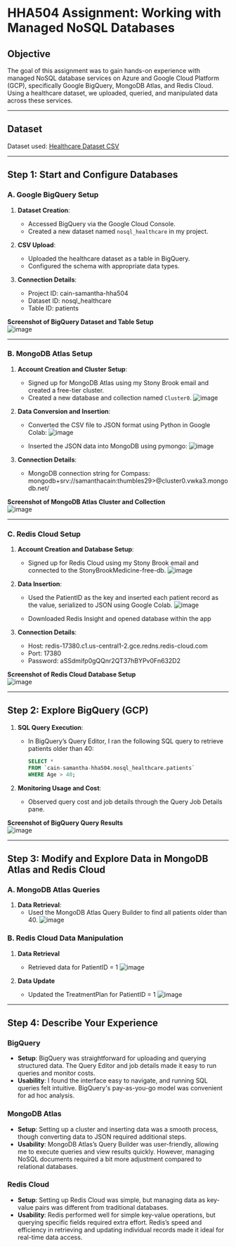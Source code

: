 # HHA504 Assignment: Working with Managed NoSQL Databases

## Objective
The goal of this assignment was to gain hands-on experience with managed NoSQL database services on Azure and Google Cloud Platform (GCP), specifically Google BigQuery, MongoDB Atlas, and Redis Cloud. Using a healthcare dataset, we uploaded, queried, and manipulated data across these services.

---

## Dataset
Dataset used: [Healthcare Dataset CSV](https://raw.githubusercontent.com/hantswilliams/HHA-504-2024/refs/heads/main/other/module8/module8_nosql_hw.csv)

---

## Step 1: Start and Configure Databases

### A. Google BigQuery Setup

1. **Dataset Creation**:
   - Accessed BigQuery via the Google Cloud Console.
   - Created a new dataset named `nosql_healthcare` in my project.

2. **CSV Upload**:
   - Uploaded the healthcare dataset as a table in BigQuery.
   - Configured the schema with appropriate data types.

3. **Connection Details**:
   - Project ID: cain-samantha-hha504
   - Dataset ID: nosql_healthcare
   - Table ID: patients
     
**Screenshot of BigQuery Dataset and Table Setup**  
  ![image](https://github.com/user-attachments/assets/d3956b59-96c9-47b9-824e-41af7af32578)


---

### B. MongoDB Atlas Setup

1. **Account Creation and Cluster Setup**:
   - Signed up for MongoDB Atlas using my Stony Brook email and created a free-tier cluster.
   - Created a new database and collection named `Cluster0`.
  ![image](https://github.com/user-attachments/assets/6264bd89-dcf6-4ba6-a30b-81929994d459)

2. **Data Conversion and Insertion**:
   - Converted the CSV file to JSON format using Python in Google  Colab:
  ![image](https://github.com/user-attachments/assets/a7ed1b97-f79c-4c6e-8b75-e6041fcadcea)

   - Inserted the JSON data into MongoDB using pymongo:
  ![image](https://github.com/user-attachments/assets/09b0abbe-a5a1-4ea1-8106-7bac7975b3b0)

3. **Connection Details**:
   - MongoDB connection string for Compass: mongodb+srv://samanthacain:thumbles29>@cluster0.vwka3.mongodb.net/

**Screenshot of MongoDB Atlas Cluster and Collection**  
  ![image](https://github.com/user-attachments/assets/65a56479-0180-434c-a2ba-051862c851dd)


---

### C. Redis Cloud Setup

1. **Account Creation and Database Setup**:
   - Signed up for Redis Cloud using my Stony Brook email and connected to the StonyBrookMedicine-free-db.
    ![image](https://github.com/user-attachments/assets/46a8a75a-dcec-46cc-ad18-e5d417d3fcd5)


2. **Data Insertion**:
   - Used the PatientID as the key and inserted each patient record as the value, serialized to JSON using Google Colab.
    ![image](https://github.com/user-attachments/assets/8aa8c016-f34a-4b42-8519-32af5a630d1c)

   - Downloaded Redis Insight and opened database within the app


4. **Connection Details**:
   - Host: redis-17380.c1.us-central1-2.gce.redns.redis-cloud.com
   - Port: 17380
   - Password: aSSdmifp0gQQnr2QT37hBYPv0Fn632D2

**Screenshot of Redis Cloud Database Setup**  
  ![image](https://github.com/user-attachments/assets/ee4943b3-b363-424d-bcc7-5693009d2ac0)

---

## Step 2: Explore BigQuery (GCP)

1. **SQL Query Execution**:
   - In BigQuery’s Query Editor, I ran the following SQL query to retrieve patients older than 40:
     ```sql
     SELECT *
     FROM `cain-samantha-hha504.nosql_healthcare.patients`
     WHERE Age > 40;
     ```

2. **Monitoring Usage and Cost**:
   - Observed query cost and job details through the Query Job Details pane.

**Screenshot of BigQuery Query Results**  
  ![image](https://github.com/user-attachments/assets/1403f79e-09b8-41a2-8d1e-bb13675aebeb)


---

## Step 3: Modify and Explore Data in MongoDB Atlas and Redis Cloud

### A. MongoDB Atlas Queries

1. **Data Retrieval**:
   - Used the MongoDB Atlas Query Builder to find all patients older than 40.
   ![image](https://github.com/user-attachments/assets/860fd023-a726-4f16-9b95-d28322049bca)

### B. Redis Cloud Data Manipulation

1. **Data Retrieval**
   - Retrieved data for PatientID = 1
     ![image](https://github.com/user-attachments/assets/90d27d09-ff6b-43c5-8561-65bc1bcd6097)
     
2. **Data Update**
   - Updated the TreatmentPlan for PatientID = 1
     ![image](https://github.com/user-attachments/assets/b26c68fe-267f-464e-9565-2cb29f7bfc39)

---

## Step 4: Describe Your Experience

### BigQuery
- **Setup**: BigQuery was straightforward for uploading and querying structured data. The Query Editor and job details made it easy to run queries and monitor costs.
- **Usability**: I found the interface easy to navigate, and running SQL queries felt intuitive. BigQuery's pay-as-you-go model was convenient for ad hoc analysis.

### MongoDB Atlas
- **Setup**: Setting up a cluster and inserting data was a smooth process, though converting data to JSON required additional steps.
- **Usability**: MongoDB Atlas’s Query Builder was user-friendly, allowing me to execute queries and view results quickly. However, managing NoSQL documents required a bit more adjustment compared to relational databases.

### Redis Cloud
- **Setup**: Setting up Redis Cloud was simple, but managing data as key-value pairs was different from traditional databases.
- **Usability**: Redis performed well for simple key-value operations, but querying specific fields required extra effort. Redis’s speed and efficiency in retrieving and updating individual records made it ideal for real-time data access.
